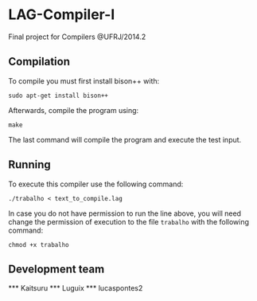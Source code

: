 LAG-Compiler-I
==============

Final project for Compilers @UFRJ/2014.2


Compilation
-----------

To compile you must first install bison++ with:

```sudo apt-get install bison++```

Afterwards, compile the program using:

``make``

The last command will compile the program and execute the test input.


Running
-------

To execute this compiler use the following command:

```./trabalho < text_to_compile.lag```

In case you do not have permission to run the line above,
you will need change the permission of execution to the file ```trabalho```
with the following command:

```chmod +x trabalho```


Development team
----------------

*** Kaitsuru
*** Luguix
*** lucaspontes2